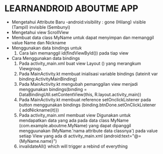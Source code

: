 # LEARNANDROID ABOUTME APP
- Mengetahui Attribute Baru
  -android:visibility : gone (Hilang)
                        visible (Tampil)
                        invisible (Sembunyi)
- Mengetahui view ScrollView
- Membuat data class MyName untuk dapat menyimpan dan memanggil value Name dan Nickname
- Menggunakan data bindings untuk 
  1. Cara lain memanggil id(findViewById()) pada tiap view
- Cara Menggunakan data bindings
  1. Pada activity_main.xml buat view Layout (<layout xmlns:android="http://schemas.android.com/apk/res/android"
    xmlns:app="http://schemas.android.com/apk/res-auto">) yang merangkum Viewgroup.
  2. Pada MainActivity.kt membuat inialisasi variable bindings (lateinit var binding:ActivityMainBinding)
  3. Pada MainActivity.kt mengubah pemanggilan view menjadi menggunakan bindings(binding = DataBindingUtil.setContentView(this,     R.layout.activity_main))
  4. Pada MainActivity.kt membuat reference setOnclickListener pada button menggunakan bindings (binding.btnDone.setOnClickListener {
    addNickname(it)})
  5. Pada activity_main.xml membuat view 
      <data>
         <variable
                name="MyName"
                type="com.example.aboutme.MyName" />
        </data>
     Digunakan untuk mendapatkan data yang ada pada data class MyName (com.example.aboutme.MyName) yang dapat dipanggil mengguunakan (MyName.'nama attribute data classnya') pada value setiap View yang ada di activity_main.xml (android:text="@={MyName.name}")
  6. invalidateAll()  which will trigger a rebind of everything
